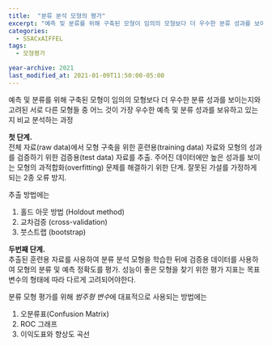```yaml
---
title:  "분류 분석 모형의 평가"
excerpt: "예측 및 분류를 위해 구축된 모형이 임의의 모형보다 더 우수한 분류 성과를 보이는지와 고려된 서로 다른 모형들 중 어느 것이 가장 우수한 예측 및 분류 성과를 보유하고 있는지 비교 분석하는 과정"
categories:
  - SSACxAIFFEL
tags:
  - 모형평가

year-archive: 2021
last_modified_at: 2021-01-09T11:50:00-05:00
---
```


예측 및 분류를 위해 구축된 모형이 임의의 모형보다 더 우수한 분류 성과를 보이는지와 고려된 서로 다른 모형들 중 어느 것이 가장 우수한 예측 및 분류 성과를 보유하고 있는지 비교 분석하는 과정


**첫 단계.**  
전체 자료(raw data)에서 모형 구축을 위한 훈련용(training data) 자료와 모형의 성과를 검증하기 위한 검증용(test data) 자료를 추출. 주어진 데이터에만 높은 성과를 보이는 모형의 과적합화(overfitting) 문제를 해결하기 위한 단계.
잘못된 가설를 가정하게 되는 2종 오류 방지.

추출 방법에는  
1. 홀드 아웃 방법 (Holdout method)  
2. 교차검증 (cross-validation) <!-- [>>공부하기]({% link _posts/2021-01-05-k-fold.md %}) -->  
3. 붓스트랩 (bootstrap)  

**두번째 단계.**  
추출된 훈련용 자료를 사용하여 분류 분석 모형을 학습한 뒤에 검증용 데이터를 사용하여 모형의 분류 및 예측 정확도를 평가. 성능이 좋은 모형을 찾기 위한 평가 지표는 목표 변수의 형태에 따라 다르게 고려되어야한다.

분류 모형 평가를 위해 *범주형 변수*에 대표적으로 사용되는 방법에는   
1. 오분류표(Confusion Matrix) <!--[>>공부하기]({% link _posts/2021-01-06-confusion-matrix.md %})-->  
2. ROC 그래프  
3. 이익도표와 향상도 곡선  
